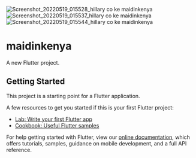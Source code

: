 ![Screenshot_20220519_015528_hillary co ke maidinkenya](https://user-images.githubusercontent.com/33893807/169170020-80ac2532-78f0-42d2-aa16-00ea165f9b9e.jpg)
![Screenshot_20220519_015537_hillary co ke maidinkenya](https://user-images.githubusercontent.com/33893807/169170045-19481dbe-2728-40b0-8bac-2cc08174d747.jpg)
![Screenshot_20220519_015544_hillary co ke maidinkenya](https://user-images.githubusercontent.com/33893807/169170064-5ea9939c-71bb-4fcc-86f4-f014b6c3d9d0.jpg)
# maidinkenya

A new Flutter project.

## Getting Started

This project is a starting point for a Flutter application.

A few resources to get you started if this is your first Flutter project:

- [Lab: Write your first Flutter app](https://flutter.dev/docs/get-started/codelab)
- [Cookbook: Useful Flutter samples](https://flutter.dev/docs/cookbook)

For help getting started with Flutter, view our
[online documentation](https://flutter.dev/docs), which offers tutorials,
samples, guidance on mobile development, and a full API reference.
